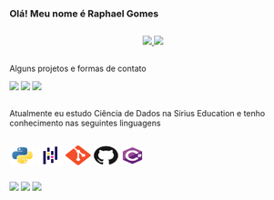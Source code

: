 ### Olá! Meu nome é Raphael Gomes  

##

<div align="center">
  <a href="https://github.com/raphaelfsg">
  <img height="180em" src="https://github-readme-stats.vercel.app/api?username=raphaelfsg&show_icons=true&theme=dracula&include_all_commits=true&count_private=true"/>
  <img height="180em" src="https://github-readme-stats.vercel.app/api/top-langs/?username=raphaelfsg&layout=compact&langs_count=7&theme=dracula"/></a>
</div>
  
  ##
  
  Alguns projetos e formas de contato
  
 <div>
<a href = "mailto:raphaelfsg@gmail.com"><img src="https://img.shields.io/badge/-Gmail-%23333?style=for-the-badge&logo=gmail&logoColor=white" target="_blank"></a>
  <a href="https://www.linkedin.com/in/raphael-gomes-844449a5/" target="_blank"><img src="https://img.shields.io/badge/-LinkedIn-%230077B5?style=for-the-badge&logo=linkedin&logoColor=white" target="_blank"></a> 
  <a href="https://public.tableau.com/app/profile/raphael.gomes" target="_blank"><img src="https://img.shields.io/badge/Tableau-E97627?style=for-the-badge&logo=Tableau&logoColor=white" target="_blank"></a>  
  </div>
  
  ##
  
  Atualmente eu estudo Ciência de Dados na Sirius Education e tenho conhecimento nas seguintes linguagens

<div style="display: inline_block"><br>
  <img align="center" alt="Phael-PY" height="35" width="45" src="https://raw.githubusercontent.com/devicons/devicon/master/icons/python/python-original.svg">
  <img align="center" alt="Phael-Pd" height="35" width="45" src="https://raw.githubusercontent.com/devicons/devicon/master/icons/pandas/pandas-original.svg">
  <img align="center" alt="Phael-Git" height="35" width="45" src="https://raw.githubusercontent.com/devicons/devicon/master/icons/git/git-original.svg">
  <img align="center" alt="Phael-Github" height="35" width="45" src="https://raw.githubusercontent.com/devicons/devicon/master/icons/github/github-original.svg">
  <img align="center" alt="Phael-Csharp" height="30" width="40" src="https://raw.githubusercontent.com/devicons/devicon/master/icons/csharp/csharp-original.svg">
</div>

##

<div>
<a href = "mailto:raphaelfsg@gmail.com"><img src="https://img.shields.io/badge/-Gmail-%23333?style=for-the-badge&logo=gmail&logoColor=white" target="_blank"></a>
  <a href="https://www.linkedin.com/in/raphael-gomes-844449a5/" target="_blank"><img src="https://img.shields.io/badge/-LinkedIn-%230077B5?style=for-the-badge&logo=linkedin&logoColor=white" target="_blank"></a> 
  <a href="https://public.tableau.com/app/profile/raphael.gomes" target="_blank"><img src="https://img.shields.io/badge/Tableau-E97627?style=for-the-badge&logo=Tableau&logoColor=white" target="_blank"></a>
  </div>
  
  
  
